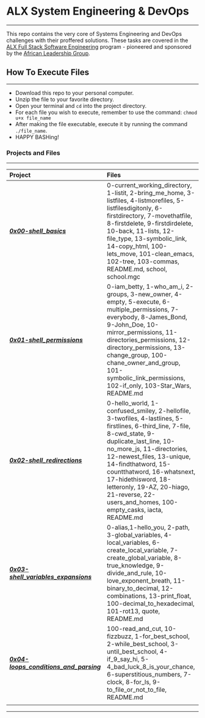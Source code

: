 # ALX System Engineering & DevOps

-------------------

This repo contains the very core of Systems Engineering and DevOps challenges with their proffered solutions. These tasks are covered in the [ALX Full Stack Software Engineering](https://www.alxafrica.com) program - pioneered and sponsored by the [African Leadership Group](https://algroup.org/).

## How To Execute Files

------------------------

- Download this repo to your personal computer.
- Unzip the file to your favorite directory.
- Open your terminal and `cd` into the project directory.
- For each file you wish to execute, remember to use the command: `chmod u+x file_name`
- After making the file executable, execute it by running the command `./file_name`.
- HAPPY BASHing!

### Projects and Files

-------------------

| **Project** | **Files** |
| :--     | :--   |
|***[0x00-shell_basics](https://github.com/7kodes/alx-system_engineering-devops/tree/master/0x00-shell_basics)***| 0-current_working_directory, 1-listit, 2-bring_me_home, 3-listfiles, 4-listmorefiles, 5-listfilesdigitonly, 6-firstdirectory, 7-movethatfile, 8-firstdelete, 9-firstdirdelete, 10-back, 11-lists, 12-file_type, 13-symbolic_link, 14-copy_html, 100-lets_move, 101-clean_emacs, 102-tree, 103-commas, README.md, school, school.mgc|
|***[0x01-shell_permissions](https://github.com/7kodes/alx-system_engineering-devops/tree/master/0x01-shell_permissions)***|0-iam_betty, 1-who_am_i, 2-groups, 3-new_owner, 4-empty, 5-execute, 6-multiple_permissions, 7-everybody, 8-James_Bond, 9-John_Doe, 10-mirror_permissions, 11-directories_permissions, 12-directory_permissions, 13-change_group, 100-chane_owner_and_group, 101-symbolic_link_permissions, 102-if_only, 103-Star_Wars, README.md|
|***[0x02-shell_redirections](https://github.com/7kodes/alx-system_engineering-devops/tree/master/0x02-shell_redirections)***|0-hello_world, 1-confused_smiley, 2-hellofile, 3-twofiles, 4-lastlines, 5-firstlines, 6-third_line, 7-file, 8-cwd_state, 9-duplicate_last_line, 10-no_more_js, 11-directories, 12-newest_files, 13-unique, 14-findthatword, 15-countthatword, 16-whatsnext, 17-hidethisword, 18-letteronly, 19-AZ, 20-hiago, 21-reverse, 22-users_and_homes, 100-empty_casks, iacta, README.md|
|***[0x03-shell_variables_expansions](https://github.com/7kodes/alx-system_engineering-devops/tree/master/0x03-shell_variables_expansions)***|0-alias,1-hello_you, 2-path, 3-global_variables, 4-local_variables, 6-create_local_variable, 7-create_global_variable, 8-true_knowledge, 9-divide_and_rule, 10-love_exponent_breath, 11-binary_to_decimal, 12-combinations, 13-print_float, 100-decimal_to_hexadecimal, 101-rot13, quote, README.md|
|***[0x04-loops_conditions_and_parsing](https://github.com/7kodes/alx-system_engineering-devops/tree/main/0x04-loops_conditions_and_parsing)***|100-read_and_cut, 10-fizzbuzz, 1-for_best_school, 2-while_best_school, 3-until_best_school, 4-if_9_say_hi, 5-4_bad_luck_8_is_your_chance, 6-superstitious_numbers, 7-clock, 8-for_ls, 9-to_file_or_not_to_file, README.md|
|  |  |

-----------------------
